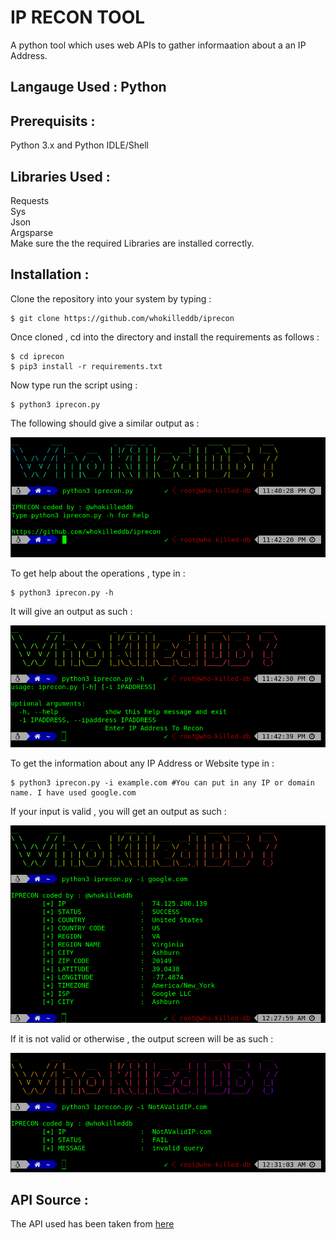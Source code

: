 # IP RECON TOOL

A python tool which uses web APIs to gather informaation about a an IP Address.

## Langauge Used : Python

## Prerequisits :

Python 3.x and Python IDLE/Shell

## Libraries Used :

Requests<br/>
Sys<br/>
Json<br/>
Argsparse<br/>
Make sure the the required Libraries are installed correctly.

## Installation :

Clone the repository into your system by typing :

```
$ git clone https://github.com/whokilleddb/iprecon
```

Once cloned , cd into the directory and install the requirements as follows :

```
$ cd iprecon
$ pip3 install -r requirements.txt
```
 
Now type run the script using :

```
$ python3 iprecon.py
```

The following should give a similar output as :

![](https://github.com/whokilleddb/iprecon/blob/master/Images/1.png)

To get help about the operations , type in :

```
$ python3 iprecon.py -h
```

It will give an output as such :

![](https://github.com/whokilleddb/iprecon/blob/master/Images/2.png)

To get the information about any IP Address or Website type in :

```
$ python3 iprecon.py -i example.com #You can put in any IP or domain name. I have used google.com
```

If your input is valid , you will get an output as such :

![](https://github.com/whokilleddb/iprecon/blob/master/Images/3.png)

If it is not valid or otherwise , the output screen will be as such :

![](https://github.com/whokilleddb/iprecon/blob/master/Images/4.png)

## API Source :

The API used has been taken from [here](https://ip-api.com/)

